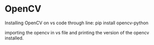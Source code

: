 # OpenCV
Installing OpenCV on vs code through line:
pip install opencv-python

importing the opencv in vs file and printing the version of the opencv installed.
